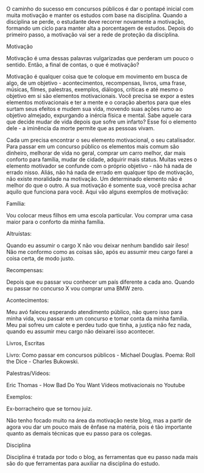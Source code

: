 O caminho do sucesso em concursos públicos é dar o pontapé inicial com muita motivação e manter os estudos com base na disciplina. Quando a disciplina se perde, o estudante deve recorrer novamente a motivação, formando um ciclo para manter alta a porcentagem de estudos. Depois do primeiro passo, a motivação vai ser a rede de proteção da disciplina.

Motivação

Motivação é uma dessas palavras vulgarizadas que perderam um pouco o sentido. Então, a final de contas, o que é motivação?

Motivação é qualquer coisa que te coloque em movimento em busca de algo, de um objetivo - acontecimentos, recompensas, livros, uma frase, músicas, filmes, palestras, exemplos, diálogos, críticas e até mesmo o objetivo em si são elementos motivacionais. Você precisa se expor a estes elementos motivacionais e ter a mente e o coração abertos para que eles surtam seus efeitos e mudem sua vida, movendo suas ações rumo ao objetivo almejado, expurgando a inércia física e mental. Sabe aquele cara que decide mudar de vida depois que sofre um infarto? Esse foi o elemento dele - a iminência da morte permite que as pessoas vivam.

Cada um precisa encontrar o seu elemento motivacional, o seu catalisador. Para passar em um concurso público os elementos mais comum são dinheiro, melhorar de vida no geral, comprar um carro melhor, dar mais conforto para família, mudar de cidade, adquirir mais status. Muitas vezes o elemento motivador se confunde com o próprio objetivo - não há nada de errado nisso. Aliás, não há nada de errado em qualquer tipo de motivação, não existe moralidade na motivação. Um determinado elemento não é melhor do que o outro. A sua motivação é somente sua, você precisa achar aquilo que funciona para você. Aqui vão alguns exemplos de motivação:

Família:

Vou colocar meus filhos em uma escola particular.
Vou comprar uma casa maior para o conforto da minha família.

Altruístas:

Quando eu assumir o cargo X não vou deixar nenhum bandido sair ileso!
Não me conformo como as coisas são, após eu assumir meu cargo farei a coisa certa, de modo justo.

Recompensas:

Depois que eu passar vou conhecer um país diferente a cada ano.
Quando eu passar no concurso X vou comprar uma BMW zero.

Acontecimentos:

Meu avó faleceu esperando atendimento público, não quero isso para minha vida, vou passar em um concurso e tomar conta da minha família. 
Meu pai sofreu um calote e perdeu tudo que tinha, a justiça não fez nada, quando eu assumir meu cargo não deixarei isso acontecer.

Livros, Escritas


Livro: Como passar em concursos públicos - Michael Douglas.
Poema: Roll the Dice - Charles Bukowski.

Palestras/Vídeos:

Eric Thomas - How Bad Do You Want
Vídeos motivacionais no Youtube

Exemplos:

Ex-borracheiro que se tornou juiz.

Não tenho focado muito na área da motivação neste blog, mas a partir de agora vou dar um pouco mais de ênfase na matéria, pois é tão importante quanto as demais técnicas que eu passo para os colegas.

Disciplina

Disciplina é tratada por todo o blog, as ferramentas que eu passo nada mais são do que ferramentas para auxiliar na disciplina do estudo.
